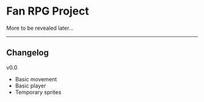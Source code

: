 # Fan RPG Project
 More to be revealed later...

--------------------------------------------------
Changelog
--------------------------------------------------
v0.0
+ Basic movement
+ Basic player
+ Temporary sprites
